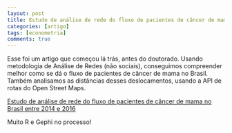 ```yaml
---
layout: post
title: Estudo de análise de rede do fluxo de pacientes de câncer de mama no Brasil entre 2014 e 2016
categories: [artigo]
tags: [econometria]
comments: true
---
```


Esse foi um artigo que começou lá trás, antes do doutorado. Usando metodologia de Análise de Redes (não sociais), conseguimos compreender melhor como se dá o fluxo de pacientes de câncer de mama no Brasil. Também analisamos as distâncias desses deslocamentos, usando a API de rotas do Open Street Maps.

<!--more-->

[Estudo de análise de rede do fluxo de pacientes de câncer de mama no Brasil entre 2014 e 2016](http://dx.doi.org/10.1590/0102-311x00090918)

Muito R e Gephi no processo!
